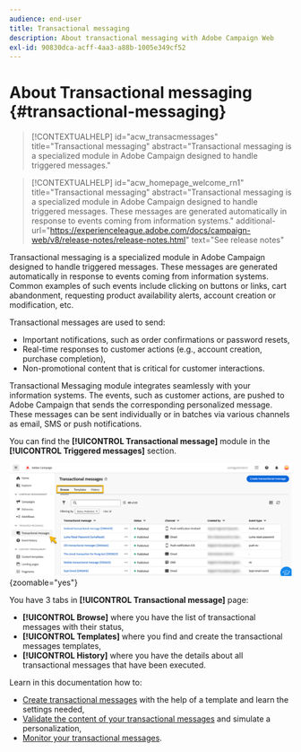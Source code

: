```yaml
---
audience: end-user
title: Transactional messaging
description: About transactional messaging with Adobe Campaign Web
exl-id: 90830dca-acff-4aa3-a88b-1005e349cf52
---
```

# About Transactional messaging {#transactional-messaging}

>[!CONTEXTUALHELP]
>id="acw_transacmessages"
>title="Transactional messaging"
>abstract="Transactional messaging is a specialized module in Adobe Campaign designed to handle triggered messages."

>[!CONTEXTUALHELP]
>id="acw_homepage_welcome_rn1"
>title="Transactional messaging"
>abstract="Transactional messaging is a specialized module in Adobe Campaign designed to handle triggered messages. These messages are generated automatically in response to events coming from information systems."
>additional-url="https://experienceleague.adobe.com/docs/campaign-web/v8/release-notes/release-notes.html" text="See release notes"

<!-- >>[!CONTEXTUALHELP]
>id="acw_transacmessages_exclusionlogs"
>title="Transactional messaging exclusion logs"
>abstract="Transactional messaging exclusion logs" -->

Transactional messaging is a specialized module in Adobe Campaign designed to handle triggered messages. These messages are generated automatically in response to events coming from information systems. Common examples of such events include clicking on buttons or links, cart abandonment, requesting product availability alerts, account creation or modification, etc.

Transactional messages are used to send: 

* Important notifications, such as order confirmations or password resets,
* Real-time responses to customer actions (e.g., account creation, purchase completion),
* Non-promotional content that is critical for customer interactions.

Transactional Messaging module integrates seamlessly with your information systems. The events, such as customer actions, are pushed to Adobe Campaign that sends the corresponding personalized message. These messages can be sent individually or in batches via various channels as email, SMS or push notifications.

You can find the **[!UICONTROL Transactional message]** module in the **[!UICONTROL Triggered messages]** section.

![](assets/transactional.png){zoomable="yes"}

You have 3 tabs in **[!UICONTROL Transactional message]** page: 

* **[!UICONTROL Browse]** where you have the list of transactional messages with their status,
* **[!UICONTROL Templates]** where you find and create the transactional messages templates,
* **[!UICONTROL History]** where you have the details about all transactional messages that have been executed.

Learn in this documentation how to: 

* [Create transactional messages](create-transactional.md) with the help of a template and learn the settings needed,
* [Validate the content of your transactional messages](validate-transactional.md) and simulate a personalization,
* [Monitor your transactional messages](monitor-transactional.md).
